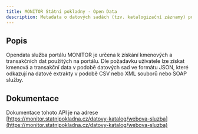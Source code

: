 ```yaml
---
title: MONITOR Státní pokladny - Open Data
description: Metadata o datových sadách (tzv. katalogizační záznamy) publikované prostřednictvím JSON-LD souborů.
---
```



## Popis

Opendata služba portálu MONITOR je určena k získání kmenových a transakčních dat použitých na portálu. Dle požadavku uživatele lze získat kmenová a transakční data v podobě datových sad ve formátu JSON, které odkazují na datové extrakty v podobě CSV nebo XML souborů nebo SOAP služby.

## Dokumentace

Dokumentace tohoto API je na adrese [https://monitor.statnipokladna.cz/datovy-katalog/webova-sluzba](https://monitor.statnipokladna.cz/datovy-katalog/webova-sluzba)
